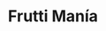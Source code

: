---
title: "Frutti Manía"
url: /ciudad-autonoma-de-buenos-aires/frutti-mania/
shop: Gemüse & Obst
---